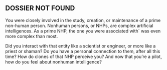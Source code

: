## DOSSIER NOT FOUND
You were closely involved in the study, creation, or maintenance of a prime non-human person. Nonhuman persons, or NHPs, are complex artificial intelligences. As a prime NHP, the one you were associated with` was even more complex than most. 

Did you interact with that entity like a scientist or engineer, or more like a priest or shaman? Do you have a personal connection to them, after all this time? How do clones of that NHP perceive you? And now that you’re a pilot, how do you feel about nonhuman intelligence?